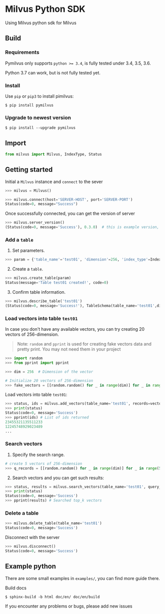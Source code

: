 # Milvus Python SDK

Using Milvus python sdk for Milvus

## Build

### Requirements

Pymilvus only supports `python >= 3.4`, is fully tested under 3.4, 3.5, 3.6.

Python 3.7 can work, but is not fully tested yet.

### Install

Use `pip` or `pip3` to install pimilvus:

```$
$ pip install pymilvus
```

### Upgrade to newest version

```$
$ pip install --upgrade pymilvus
```

## Import

```python
from milvus import Milvus, IndexType, Status
```

## Getting started

Initial a `Milvus` instance and `connect` to the sever

```python
>>> milvus = Milvus()

>>> milvus.connect(host='SERVER-HOST', port='SERVER-PORT')
Status(code=0, message="Success")
```
Once successfully connected, you can get the version of server

```python
>>> milvus.server_version()
(Status(code=0, message='Success'), 0.3.0)  # this is example version, the real version may vary
```

### Add a `table`


1. Set parameters.
```python
>>> param = {'table_name'='test01', 'dimension'=256, 'index_type'=IndexType.FLAT, 'store_raw_vector'=False}
```
2. Create a `table`.
```python
>>> milvus.create_table(param)
Status(message='Table test01 created!', code=0)
```

3. Confirm table information.
```python
>>> milvus.describe_table('test01')
(Status(code=0, message='Success!'), TableSchema(table_name='test01',dimension=256, index_type=1, store_raw_vector=False))
```


### Load vectors into table `test01`

In case you don't have any available vectors, you can try creating 20 vectors of 256-dimension.

> Note: `random` and `pprint` is used for creating fake vectors data and pretty print. You may not need them in your project

```python
>>> import random
>>> from pprint import pprint

>>> dim = 256  # Dimension of the vector

# Initialize 20 vectors of 256-dimension
>>> fake_vectors = [[random.random() for _ in range(dim)] for _ in range(20)]
```

Load vectors into table `test01`:
```python
>>> status, ids = milvus.add_vectors(table_name='test01', records=vectors)
>>> print(status)
Status(code=0, message='Success')
>>> pprint(ids) # List of ids returned
23455321135511233
12245748929023489
...
```

### Search vectors
1. Specify the search range. 
```python
# create 5 vectors of 256-dimension
>>> q_records = [[random.random() for _ in range(dim)] for _ in range(5)]
```

2. Search vectors and you can get such results:
```python
>>> status, results = milvus.search_vectors(table_name='test01', query_records=q_records, top_k=10)
>>> print(status)
Status(code=0, message='Success')
>>> pprint(results) # Searched top_k vectors
```


### Delete a table

```python
>>> milvus.delete_table(table_name='test01')
Status(code=0, message='Success')
```
Disconnect with the server
```python
>>> milvus.disconnect()
Status(code=0, message='Success')
```

## Example python
There are some small examples in `examples/`, you can find more guide there.

Build docs
```$
$ sphinx-build -b html doc/en/ doc/en/build
```


If you encounter any problems or bugs, please add new issues
